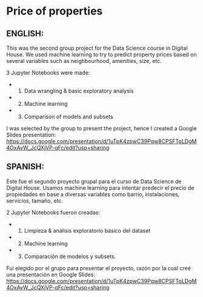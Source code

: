 # Price of properties

## ENGLISH:
This was the second group project for the Data Science course in Digital House. We used machine learning to try to predict property prices based on several variables such as neighbourhood, amenities, size, etc.

3 Jupyter Notebooks were made:
- 1) Data wrangling & basic exploratory analysis
- 2) Machine learning
- 3) Comparison of models and subsets

I was selected by the group to present the project, hence I created a Google Slides presentation:
https://docs.google.com/presentation/d/1uTpK4zpwC39Pqw8CPSFTpLDgM4OxAvW_JcQXjVP-qFc/edit?usp=sharing

## SPANISH:

Este fue el segundo proyecto grupal para el curso de Data Science de Digital House. Usamos machine learning para intentar predecir el precio de propiedades en base a diversas variables como barrio, instalaciones, servicios, tamaño, etc.

2 Jupyter Notebooks fueron creadas:
- 1) Limpieza & análisis exploratorio básico del dataset
- 2) Machine learning
- 3) Comparación de modelos y subsets.

Fui elegido por el grupo para presentar el proyecto, razón por la cual creé una presentación en Google Slides:
https://docs.google.com/presentation/d/1uTpK4zpwC39Pqw8CPSFTpLDgM4OxAvW_JcQXjVP-qFc/edit?usp=sharing